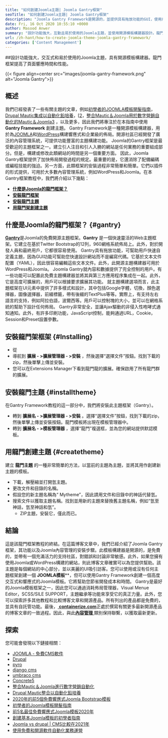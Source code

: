 ```yaml
---
title: "如何創建Joomla主題| Joomla Gantry框架" 
seoTitle: "如何創建Joomla主題| Joomla Gantry框架" 
description: "Joomla Gantry Framework是開源的，並提供具有拖放功能的GUI，使用戶能夠快速構建動態和響應式Joomla CMS模板。" 
date: Fri, 16 Oct 2020 10:55:10 +0000
author: Masood Anwer
summary: "設計功能強大，互動且易於使用的Joomla主題，並使用開源模板構建器設計。龍門框架提高了頁面響應時間和性能。" 
url: /zh-hant/how-to-create-joomla-theme-joomla-gantry-framework/
categories: ['Content Management']
---
```


##設計功能強大，交互式和易於使用的Joomla主題，具有開源模板構建器。龍門框架提高了頁面響應時間和性能。

{{< figure align=center src="images/joomla-gantry-framework.png" alt="Joomla Gantry">}}


## **概述** 
我們已經發表了一些有關主題的文章，例如[初學者的JOOMLA模板開髮指南][1]，[Drupal Mautic集成以自動化鉛培養][2]，[[2]，[整合Mautic＆Joomla用於數字營銷自動化的Mautic＆Joomla][3][3] ，以及更多，因此我們將專注於在本指南中使用 **Gantry Framework** 創建主題。 Gantry Framework是一種開源模板構建器，用於為[JOOMLA][4]和[WordPress][5]構建響應式和企業級的佈局。開源社區已經開發了廣泛的內容管理系統，可提供功能豐富的主題構建功能。 Joomla的Gantry框架是最受歡迎的主題框架之一。建立引人注目和引人入勝的網站是任何業務的重要組成部分。但是，構建或修改此類網站的時間是另一個重要方面。
因此，Joomla Gantry框架提供了加快佈局開發過程的規定。最重要的是，它還消除了配備編碼或編程技能的強迫。另一方面，此類框架的安裝過程非常簡單和簡單。它們以插件的形式提供，可用於大多數內容管理系統，例如WordPress和Joomla。在本Gantry框架教程中，我們將介紹以下幾點：
* [ **什麼是Joomla的龍門框架？** ][6]
* [ **安裝龍門框架** ][7]
* [ **安裝龍門主題** ][8]
* [ **用龍門架創建主題** ][9]

## 什麼是Joomla的龍門框架？ {#gantry}

[ **Gantry**][10]是Joomla的免費開源主題框架。**Gantry** 是一個快速靈活的Web主題框架。它建立在基於Twitter Bootstrap的12列，960網格系統佈局上。此外，對於開發人員和最終用戶，它都很容易使用。 Gantry具有拖放功能，可幫助用戶快速自定義主題，因為GUI功能可幫助您快速設計網站而不是編寫代碼。它基於文本文件配置（YAML），因此很容易編輯這些文本文件。此外，此開源主題構建器可用於WordPress和Joomla。 Joomla Gantry就內容和數據提供了完全控制的用戶。有一些功能可以配置此免費主題構建器並將其與第三方應用程序集成在一起。此外，它是高度可擴展的，用戶可以根據要求擴展其功能。
就主題構建選項而言，此主題框架在UI元素中提供了許多樣式和設計，其中包括Google字體，切換，顏色選擇器，圖像選擇器，前綴標籤，帶有後綴的TextPlus等等。實際上，有支持左右語言的支持，例如阿拉伯語，波爾西等。用戶可以控制塊的大小，並可以在網格系統的幫助下設計任何佈局。 Gantry非常安全，並讓Ajax驅動的非侵入性咆哮式通知通知。此外，有許多印刷功能，JavaScript控制，能夠通過URL，Cookie，Session和Preset設置參數。

## 安裝龍門架框架 {#Installing}

* 從
* 導航到 **擴展 - >擴展管理器 - >安裝** ，然後選擇“選擇文件”按鈕。找到下載的zip，然後單擊上傳並安裝。
* 您可以在Extensions Manager下看到龍門龍的擴展。確保啟用了所有龍門群的擴展。

## 安裝龍門主題 {#installtheme}

在Gantry Framework教程的這一部分中，我們將安裝此主題框架（Gantry）。
* 轉到 **擴展名 - >擴展管理器 - >安裝** 。選擇“選擇文件”按鈕，找到下載的zip，然後單擊上傳並安裝按鈕。龍門模板將出現在模板管理器中。
* 轉到 **擴展名 - >模板管理器** ，選擇“龍門”複選框，並為您的網站提供默認模板。

## 用龍門創建主題 {#createtheme}

建立 **龍門主題** 的一種非常簡單的方法，以當前的主題為主題，並將其用作創建新主題的模板。
* 下載，解壓縮並打開氫主題。
* 更改文件和目錄的名稱。
* 假設您的新主題名稱為“ Mytheme”，因此請用文件和目錄中的神話代替氫。
* 搜索文件以獲取主題名稱。找到並用新的主題來替換舊主題名稱，例如“氫至神話，氫至神話和氫”。
  * ZIP主題，安裝它，僅此而已。

## 結論
這是該龍門框架教程的終結。在這篇博客文章中，我們已經介紹了Joomla Gantry框架，其功能以及Joomla內容管理的安裝步驟。此模板構建器是開源的，是免費的，並帶有一個充滿活力的支持社區，對錯誤和討論非常敏感。此外，如果您擁有使用Joomla或WordPress構建的網站，則此博客文章確實可以為您提供幫助。該主題是每個網站的中心部分，並以美麗的UI吸引訪客。您可以使用或沒有任何主題框架創建一個 **JOOMLA模板****，但可以使用Gantry Framework創建一個高度交互式和響應式的Joomla模板。它將幫助您節省開發成本和時間。
Gantry是最好的Joomla模板框架之一，因此您可以通過消耗佈局管理器，Visual Menue Editor，SCSS/SILE SUPPORT，主題繼承等功能來享受它的真正力量。此外，您可以探索許多其他教程和比較博客文章和開源產品。所有列出的產品都是免費的，並具有自託管功能。最後，[ **containerize.com**][11]正處於撰寫有關更多最新開源產品的博客文章的一致過程。因此，與此[**內容管理** ][12]類別保持聯繫，以獲取最新更新。

## 探索
您可能會發現以下鏈接相關：
  * [JOOMLA  - 免費CMS軟件][13]
  * [Drupal][14]
  * [pyro][15]
  * [django cms][16]
  * [umbraco cms][17]
  * [Concrete5][18]
  * [整合Mautic＆Joomla進行數字營銷自動化][3]
  * [Drupal Mautic整合以自動化鉛培養][2]
  * [2020年的前5個免費響應式Joomla Bootstrap模板][19]
  * [初學者的Joomla模板開髮指南][1]
  * [前5名最佳免費響應式Joomla模板2020年][19]
  * [創建基本Joomla模板的初學者指南][20]
  * [Joomla vs drupal | CMS比較在2021年][21]
  * [使用免費和開源軟件自動化業務運營][22]



[1]: https://blog.containerize.com/content-management/responsive-joomla-templates-tutorial/
[2]: https://blog.containerize.com/content-management/drupal-tutorial-automate-lead-growth-with-drupal-mautic/
[3]: https://blog.containerize.com/content-management/integrate-mautic-with-joomla-for-marketing-automation/
[4]: https://products.containerize.com/content-management/joomla/
[5]: https://products.containerize.com/blogging/wordpress/
[6]: #gantry
[7]: #Installing
[8]: #installtheme
[9]: #createtheme
[10]: http://gantry.org/
[11]: https://containerize.com
[12]: https://blog.containerize.com/category/content-management/
[13]: https://products.containerize.com/content-management/joomla
[14]: https://products.containerize.com/content-management/drupal
[15]: https://products.containerize.com/content-management/pyro
[16]: https://products.containerize.com/content-management/django
[17]: https://products.containerize.com/content-management/umbraco
[18]: https://products.containerize.com/content-management/concrete5
[19]: https://blog.containerize.com/content-management/top-5-best-free-responsive-joomla-templates-of-2020/
[20]: https://blog.containerize.com/content-management/beginners-guide-to-create-a-basic-joomla-template/
[21]: https://blog.containerize.com/content-management/joomla-vs-drupal-cms-comparison-in-2021/
[22]: https://blog.containerize.com/blogging/automate-business-operations-using-open-source-software/
